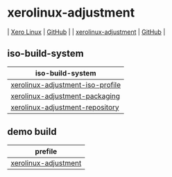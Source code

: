 
# xerolinux-adjustment

| [Xero Linux](https://xerolinux.xyz/) | [GitHub](https://github.com/XeroLinux) |
| [xerolinux-adjustment](https://samwhelp.github.io/xerolinux-adjustment/) | [GitHub](https://github.com/samwhelp/xerolinux-adjustment) |


## iso-build-system

| iso-build-system |
| --- |
| [xerolinux-adjustment-iso-profile](https://github.com/samwhelp/xerolinux-adjustment/tree/main/iso-build-system/xerolinux-adjustment-iso-profile) |
| [xerolinux-adjustment-packaging](https://github.com/samwhelp/xerolinux-adjustment/tree/main/iso-build-system/xerolinux-adjustment-packaging) |
| [xerolinux-adjustment-repository](https://github.com/samwhelp/xerolinux-adjustment/tree/main/iso-build-system/xerolinux-adjustment-repository) |


## demo build

| prefile |
| --- |
| [xerolinux-adjustment](https://github.com/samwhelp/xerolinux-adjustment/tree/main/iso-build-system/xerolinux-adjustment-iso-profile/recipe/demo/xerolinux-adjustment/build-from-prefile) |
